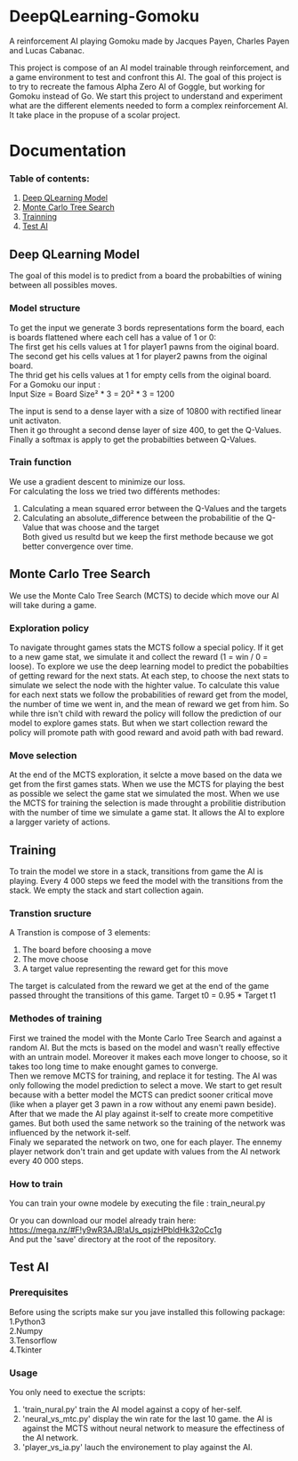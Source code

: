 # DeepQLearning-Gomoku
A reinforcement AI playing Gomoku made by Jacques Payen, Charles Payen and Lucas Cabanac.

This project is compose of an AI model trainable through reinforcement, and a game environment to test and confront this AI. 
The goal of this project is to try to recreate the famous Alpha Zero AI of Goggle, but working for Gomoku instead of Go. We start this project to understand and experiment what are the different elements needed to form a complex reinforcement AI.
It take place in the propuse of a scolar project.<br> 

# Documentation

### Table of contents:
1. [Deep QLearning Model](#deep-learning)
2. [Monte Carlo Tree Search](#mcts)
3. [Trainning](#train)
4. [Test AI](#test)

<a id='deep-learning'></a>
Deep QLearning Model
------------

The goal of this model is to predict  from a board the probabilties of wining between all possibles moves.

### Model structure

To get the input we generate 3 bords representations form the board, each is boards flattened where each cell has a value of 1 or 0:<br>
The first get his cells values at 1 for player1 pawns from the oiginal board.<br>
The second get his cells values at 1 for player2 pawns from the oiginal board.<br>
The thrid get his cells values at 1 for empty cells from the oiginal board.<br>
For a Gomoku our input :<br>
Input Size = Board Size² * 3 = 20² * 3 = 1200<br>

The input is send to a dense layer with a size of 10800 with rectified linear unit activaton.<br>
Then it go throught a second dense layer of size 400, to get the Q-Values.<br>
Finally a softmax is apply to get the probabilties between Q-Values.<br>

### Train function

We use a gradient descent to minimize our loss.<br>
For calculating the loss we tried two différents methodes:<br>
1. Calculating a mean squared error between the Q-Values and the targets<br>
2. Calculating an absolute_difference between the probabilitie of the Q-Value that was choose and the target<br>
Both gived us resultd but we keep the first methode because we got better convergence over time.

<a id='mcts'></a>
Monte Carlo Tree Search
------------

We use the Monte Calo Tree Search (MCTS) to decide which move our AI will take during a game.

### Exploration policy

To navigate throught games stats the MCTS follow a special policy.
If it get to a new game stat, we simulate it and collect the reward (1 = win / 0 = loose).
To explore we use the <a id='deep-learning'>deep learning model</a> to predict the pobabilties of getting reward for the next stats.
At each step, to choose the next stats to simulate we select the node with the highter value. 
To calculate this value for each next stats we follow the probabilities of reward get from the model, the number of time we went in, and the mean of reward we get from him. So while thre isn't child with reward the policy will follow the prediction of our model to explore games stats. But when we start collection reward the policy will promote path with good reward and avoid path with bad reward.<br>

### Move selection

At the end of the MCTS exploration, it selcte a move based on the data we get from the first games stats.
When we use the MCTS for playing the best as possible we select the game stat we simulated the most.
When we use the MCTS for training the selection is made throught a probilitie distribution with the number of time we simulate a game stat. It allows the AI to explore a largger variety of actions.

<a id='train'></a>
Training
------------

To train the model we store in a stack, transitions from game the AI is playing. Every 4 000 steps we feed the model with the transitions from the stack. We empty the stack and start collection again.

### Transtion sructure

A Transtion is compose of 3 elements:<br>
1. The board before choosing a move<br>
2. The move choose<br>
3. A target value representing the reward get for this move<br>

The target is calculated from the reward we get at the end of the game passed throught the transitions of this game.
Target t0 = 0.95 * Target t1 

### Methodes of training

First we trained the model with the <a id='mcts'>Monte Carlo Tree Search</a> and against a random AI.
But the mcts is based on the model and wasn't really effective with an untrain model. Moreover it makes each move longer to choose, so it takes too long time to make enought games to converge.<br>
Then we remove MCTS for training, and replace it for testing. The AI was only following the model prediction to select a move. 
We start to get result because with a better model the MCTS can predict sooner critical move (like when a player get 3 pawn in a row without any enemi pawn beside).<br>
After that we made the AI play against it-self to create more competitive games. But both used the same network so the training of the network was influenced by the network it-self.<br>
Finaly we separated the network on two, one for each player. The ennemy player network don't train and get update with values from the AI network every 40 000 steps.

### How to train

You can train your owne modele by executing the file : train_neural.py

Or you can  download our model already train here: https://mega.nz/#F!y9wR3AJB!aUs_qsjzHPbldHk32oCc1g<br>
And put the 'save' directory at the root of the repository.

<a id='test'></a>
Test AI
------------

### Prerequisites

Before using the scripts make sur you jave installed this following package:<br>
1.Python3<br>
2.Numpy <br>
3.Tensorflow<br> 
4.Tkinter 

### Usage

You only need to exectue the scripts:<br>
1. 'train_nural.py' train the AI model against a copy of her-self.<br>
2. 'neural_vs_mtc.py' display the win rate for the last 10 game. the AI is against the MCTS without neural network to measure the effectiness of the AI network.<br>
3. 'player_vs_ia.py' lauch the environement to play against the AI.

